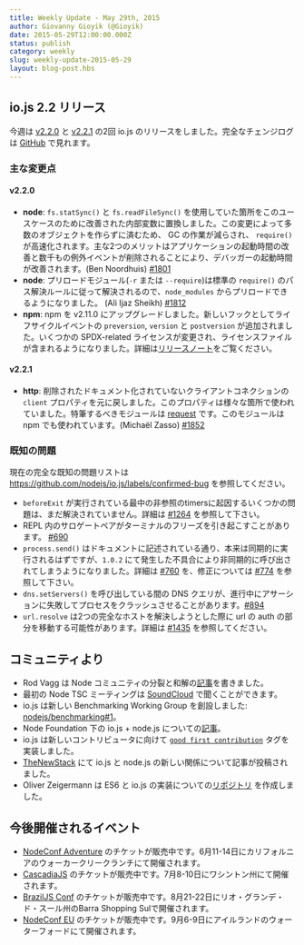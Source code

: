 ```yaml
---
title: Weekly Update - May 29th, 2015
author: Giovanny Gioyik (@Gioyik)
date: 2015-05-29T12:00:00.000Z
status: publish
category: weekly
slug: weekly-update-2015-05-29
layout: blog-post.hbs
---
```


<!--
# io.js 2.2 releases
-->

## io.js 2.2 リリース

<!--
This week we had two io.js releases [v2.2.0](https://iojs.org/dist/v2.2.0/) and [v2.2.1](https://iojs.org/dist/v2.2.1/), complete changelog can be found [on GitHub](https://github.com/nodejs/io.js/blob/master/CHANGELOG.md).
-->

今週は [v2.2.0](https://iojs.org/dist/v2.2.0/) と [v2.2.1](https://iojs.org/dist/v2.2.1/) の2回 io.js のリリースをしました。完全なチェンジログは [GitHub](https://github.com/nodejs/io.js/blob/master/CHANGELOG.md) で見れます。

<!--
### Notable changes
-->

### 主な変更点

<!--
#### v2.2.0
-->

#### v2.2.0

<!--
* **node**: Speed-up `require()` by replacing usage of `fs.statSync()` and `fs.readFileSync()` with internal variants that are faster for this use-case and do not create as many objects for the garbage collector to clean up. The primary two benefits are: significant increase in application start-up time on typical applications and better start-up time for the debugger by eliminating almost all of the thousands of exception events. (Ben Noordhuis) [#1801](https://github.com/nodejs/io.js/pull/1801).
* **node**: Resolution of pre-load modules (`-r` or `--require`) now follows the standard `require()` rules rather than just resolving paths, so you can now pre-load modules in node_modules. (Ali Ijaz Sheikh) [#1812](https://github.com/nodejs/io.js/pull/1812).
* **npm**: Upgraded npm to v2.11.0. New hooks for `preversion`, `version`, and `postversion` lifecycle events, some SPDX-related license changes and license file inclusions. See the [release notes](https://github.com/npm/npm/releases/tag/v2.11.0) for full details.
-->

* **node**: `fs.statSync()` と `fs.readFileSync()` を使用していた箇所をこのユースケースのために改善された内部変数に置換しました。この変更によって多数のオブジェクトを作らずに済むため、 GC の作業が減らされ、 `require()` が高速化されます。主な2つのメリットはアプリケーションの起動時間の改善と数千もの例外イベントが削除されることにより、デバッガーの起動時間が改善されます。(Ben Noordhuis) [#1801](https://github.com/nodejs/io.js/pull/1801)
* **node**: プリロードモジュール(`-r` または `--require`)は標準の `require()` のパス解決ルールに従って解決されるので、`node_modules` からプリロードできるようになりました。 (Ali Ijaz Sheikh) [#1812](https://github.com/nodejs/io.js/pull/1812)
* **npm**: npm を v2.11.0 にアップグレードしました。新しいフックとしてライフサイクルイベントの `preversion`, `version` と `postversion` が追加されました。いくつかの SPDX-related ライセンスが変更され、ライセンスファイルが含まれるようになりました。詳細は[リリースノート](https://github.com/npm/npm/releases/tag/v2.11.0)をご覧ください。

<!--
#### v2.2.1
-->

#### v2.2.1

<!--
* **http**: reverts the removal of an undocumented `client` property on client connections, this property is being used in the wild, most notably by [request](https://github.com/request/request) which is used by npm. (Michaël Zasso) [#1852](https://github.com/nodejs/io.js/pull/1852).
-->

* **http**: 削除されたドキュメント化されていないクライアントコネクションの `client` プロパティを元に戻しました。このプロパティは様々な箇所で使われていました。特筆するべきモジュールは [request](https://github.com/request/request) です。このモジュールは npm でも使われています。(Michaël Zasso) [#1852](https://github.com/nodejs/io.js/pull/1852)

<!--
### Known issues
-->

### 既知の問題

<!--
See https://github.com/nodejs/io.js/labels/confirmed-bug for complete and current list of known issues.
-->

現在の完全な既知の問題リストは https://github.com/nodejs/io.js/labels/confirmed-bug を参照してください。

<!--
* Some problems with unreferenced timers running during `beforeExit` are still to be resolved. See [#1264](https://github.com/nodejs/io.js/issues/1264).
* Surrogate pair in REPL can freeze terminal [#690](https://github.com/nodejs/io.js/issues/690)
* `process.send()` is not synchronous as the docs suggest, a regression introduced in 1.0.2, see [#760](https://github.com/nodejs/io.js/issues/760) and fix in [#774](https://github.com/nodejs/io.js/issues/774)
* Calling `dns.setServers()` while a DNS query is in progress can cause the process to crash on a failed assertion [#894](https://github.com/nodejs/io.js/issues/894)
* `url.resolve` may transfer the auth portion of the url when resolving between two full hosts, see [#1435](https://github.com/nodejs/io.js/issues/1435).
-->

* `beforeExit` が実行されている最中の非参照のtimersに起因するいくつかの問題は、まだ解決されていません。詳細は [#1264](https://github.com/nodejs/io.js/issues/1264) を参照して下さい。
* REPL 内のサロゲートペアがターミナルのフリーズを引き起こすことがあります。 [#690](https://github.com/nodejs/io.js/issues/690)
* `process.send()` はドキュメントに記述されている通り、本来は同期的に実行されるはずですが、`1.0.2` にて発生した不具合により非同期的に呼び出されてしまうようになりました。詳細は [#760](https://github.com/nodejs/io.js/issues/760) を、修正については [#774](https://github.com/nodejs/io.js/issues/774) を参照して下さい。
* `dns.setServers()` を呼び出している間の DNS クエリが、進行中にアサーションに失敗してプロセスをクラッシュさせることがあります。[#894](https://github.com/nodejs/io.js/issues/894)
* `url.resolve` は2つの完全なホストを解決しようとした際に url の auth の部分を移動する可能性があります。詳細は [#1435](https://github.com/nodejs/io.js/issues/1435) を参照してください。

<!--
### Community Updates
-->

## コミュニティより

<!--
* [Schism and Reconciliation](https://nodesource.com/blog/was-this-trip-really-necessary) in the Node Community by Rod Vagg.
* First Node TSC Meeting available on [SoundCloud](https://soundcloud.com/node-foundation/tsc-meeting-2015-05-27).
* io.js have got a new Benchmarking Working Group [nodejs/benchmarking#1](https://github.com/nodejs/benchmarking/issues/1).
* Blog post about iojs + node.js under Node Foundation by [nodejs.com](http://blog.nodejs.org/2015/05/15/the-nodejs-foundation-benefits-all/).
* io.js implements new [`good first contribution`](https://github.com/nodejs/io.js/labels/good%20first%20contribution) tag for new contributors.
* Blog post from [TheNewStack](http://thenewstack.io/io-js-and-node-js-have-united-and-thats-a-good-thing/) about iojs and node.js new relation.
* Oliver Zeigermann created a [repo](https://github.com/DJCordhose/ecmascript-2015-iojs) about ES6 and iojs implementation.
-->

* Rod Vagg は Node コミュニティの分裂と和解の[記事](https://nodesource.com/blog/was-this-trip-really-necessary)を書きました。
* 最初の Node TSC ミーティングは [SoundCloud](https://soundcloud.com/node-foundation/tsc-meeting-2015-05-27) で聞くことができます。
* io.js は新しい Benchmarking Working Group を創設しました: [nodejs/benchmarking#1](https://github.com/nodejs/benchmarking/issues/1)。
* Node Foundation 下の io.js + node.js についての[記事](http://blog.nodejs.org/2015/05/15/the-nodejs-foundation-benefits-all/)。
* io.js は新しいコントリビュータに向けて [`good first contribution`](https://github.com/nodejs/io.js/labels/good%20first%20contribution) タグを実装しました。
* [TheNewStack](http://thenewstack.io/io-js-and-node-js-have-united-and-thats-a-good-thing/) にて io.js と node.js の新しい関係について記事が投稿されました。
* Oliver Zeigermann は ES6 と io.js の実装についての[リポジトリ](https://github.com/DJCordhose/ecmascript-2015-iojs) を作成しました。

<!--
### Upcoming Events
-->

## 今後開催されるイベント

<!--
* [NodeConf Adventure](http://nodeconf.com/) tickets are on sale, June 11th - 14th at Walker Creek Ranch, CA
* [CascadiaJS](http://2015.cascadiajs.com/) tickets are on sale, July 8th - 10th at Washington State
* [BrazilJS Conf](http://braziljs.com.br/) tickets are on sale, August 21st - 22nd at Shopping Center BarraShoppingSul
* [NodeConf EU](http://nodeconf.eu/) tickets are on sale, September 6th - 9th at Waterford, Ireland
-->

* [NodeConf Adventure](http://nodeconf.com/) のチケットが販売中です。6月11-14日にカリフォルニアのウォーカークリークランチにて開催されます。
* [CascadiaJS](http://2015.cascadiajs.com/) のチケットが販売中です。7月8-10日にワシントン州にて開催されます。
* [BrazilJS Conf](http://braziljs.com.br/) のチケットが販売中です。8月21-22日にリオ・グランデ・ド・スール州のBarra Shopping Sulで開催されます。
* [NodeConf EU](http://nodeconf.eu/) のチケットが販売中です。9月6-9日にアイルランドのウォーターフォードにて開催されます。
